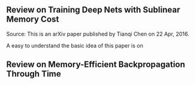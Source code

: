 ## Review on Training Deep Nets with Sublinear Memory Cost

Source: This is an arXiv paper published by Tianqi Chen on 22 Apr, 2016.

A easy to understand the basic idea of this paper is on 

###








## Review on Memory-Efficient Backpropagation Through Time